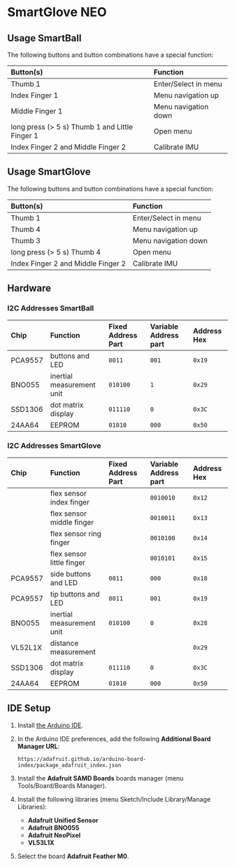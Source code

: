 # SmartGlove NEO

## Usage SmartBall

The following buttons and button combinations have a special function:

| Button(s)                                      | Function             |
|:---------------------------------------------- |:-------------------- |
| Thumb 1                                        | Enter/Select in menu |
| Index Finger 1                                 | Menu navigation up   |
| Middle Finger 1                                | Menu navigation down |
| long press (> 5 s) Thumb 1 and Little Finger 1 | Open menu            |
| Index Finger 2 and Middle Finger 2             | Calibrate IMU        |

## Usage SmartGlove

The following buttons and button combinations have a special function:

| Button(s)                          | Function             |
|:---------------------------------- |:-------------------- |
| Thumb 1                            | Enter/Select in menu |
| Thumb 4                            | Menu navigation up   |
| Thumb 3                            | Menu navigation down |
| long press (> 5 s) Thumb 4         | Open menu            |
| Index Finger 2 and Middle Finger 2 | Calibrate IMU        |

## Hardware

### I2C Addresses SmartBall

| Chip    | Function                  | Fixed Address Part | Variable Address part | Address Hex |
|:------- |:------------------------- |:------------------ |:--------------------- |:----------- |
| PCA9557 | buttons and LED           | `0011`             | `001`                 | `0x19`      |
| BNO055  | inertial measurement unit | `010100`           | `1`                   | `0x29`      |
| SSD1306 | dot matrix display        | `011110`           | `0`                   | `0x3C`      |
| 24AA64  | EEPROM                    | `01010`            | `000`                 | `0x50`      |

### I2C Addresses SmartGlove

| Chip    | Function                  | Fixed Address Part | Variable Address part | Address Hex |
|:------- |:------------------------- |:------------------ |:--------------------- |:----------- |
|         | flex sensor index finger  |                    | `0010010`             | `0x12`      |
|         | flex sensor middle finger |                    | `0010011`             | `0x13`      |
|         | flex sensor ring finger   |                    | `0010100`             | `0x14`      |
|         | flex sensor little finger |                    | `0010101`             | `0x15`      |
| PCA9557 | side buttons and LED      | `0011`             | `000`                 | `0x18`      |
| PCA9557 | tip buttons and LED       | `0011`             | `001`                 | `0x19`      |
| BNO055  | inertial measurement unit | `010100`           | `0`                   | `0x28`      |
| VL52L1X | distance measurement      |                    |                       | `0x29`      |
| SSD1306 | dot matrix display        | `011110`           | `0`                   | `0x3C`      |
| 24AA64  | EEPROM                    | `01010`            | `000`                 | `0x50`      |

## IDE Setup

1. Install [the Arduino IDE][1].
2. In the Arduino IDE preferences, add the following **Additional Board Manager URL**:

   `https://adafruit.github.io/arduino-board-index/package_adafruit_index.json`

3. Install the **Adafruit SAMD Boards** boards manager (menu Tools/Board/Boards Manager).
4. Install the following libraries (menu Sketch/Include Library/Manage Libraries):
   - **Adafruit Unified Sensor**
   - **Adafruit BNO055**
   - **Adafruit NeoPixel**
   - **VL53L1X**
5. Select the board **Adafruit Feather M0**.

[1]: https://www.arduino.cc/en/Main/Software
